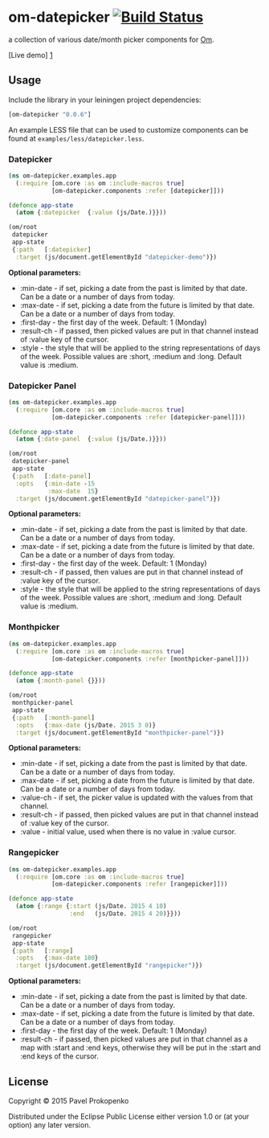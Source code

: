 # om-datepicker [![Build Status](https://travis-ci.org/propan/om-datepicker.svg)](https://travis-ci.org/propan/om-datepicker)

a collection of various date/month picker components for [Om][0].

[Live demo] [1]

## Usage

Include the library in your leiningen project dependencies:

```clojure
[om-datepicker "0.0.6"]
```

An example LESS file that can be used to customize components can be found at `examples/less/datepicker.less`.

### Datepicker

```clojure
(ns om-datepicker.examples.app
  (:require [om.core :as om :include-macros true]
            [om-datepicker.components :refer [datepicker]]))

(defonce app-state
  (atom {:datepicker  {:value (js/Date.)}}))

(om/root
 datepicker
 app-state
 {:path   [:datepicker]
  :target (js/document.getElementById "datepicker-demo")})
```

**Optional parameters:**

* :min-date    - if set, picking a date from the past is limited by that date. Can be a date or a number of days from today.
* :max-date    - if set, picking a date from the future is limited by that date. Can be a date or a number of days from today.
* :first-day   - the first day of the week. Default: 1 (Monday)
* :result-ch   - if passed, then picked values are put in that channel instead of :value key of the cursor.
* :style       - the style that will be applied to the string representations of days of the week. Possible values are :short, :medium and :long. Default value is :medium.

### Datepicker Panel

```clojure
(ns om-datepicker.examples.app
  (:require [om.core :as om :include-macros true]
            [om-datepicker.components :refer [datepicker-panel]]))

(defonce app-state
  (atom {:date-panel  {:value (js/Date.)}}))

(om/root
 datepicker-panel
 app-state
 {:path   [:date-panel]
  :opts   {:min-date -15
           :max-date  15}
  :target (js/document.getElementById "datepicker-panel")})
```

**Optional parameters:**

* :min-date    - if set, picking a date from the past is limited by that date. Can be a date or a number of days from today.
* :max-date    - if set, picking a date from the future is limited by that date. Can be a date or a number of days from today.
* :first-day   - the first day of the week. Default: 1 (Monday)
* :result-ch   - if passed, then values are put in that channel instead of :value key of the cursor.
* :style       - the style that will be applied to the string representations of days of the week. Possible values are :short, :medium and :long. Default value is :medium.

### Monthpicker

```clojure
(ns om-datepicker.examples.app
  (:require [om.core :as om :include-macros true]
            [om-datepicker.components :refer [monthpicker-panel]]))

(defonce app-state
  (atom {:month-panel {}}))

(om/root
 monthpicker-panel
 app-state
 {:path   [:month-panel]
  :opts   {:max-date (js/Date. 2015 3 0)}
  :target (js/document.getElementById "monthpicker-panel")})
```

**Optional parameters:**

* :min-date    - if set, picking a date from the past is limited by that date. Can be a date or a number of days from today.
* :max-date    - if set, picking a date from the future is limited by that date. Can be a date or a number of days from today.
* :value-ch    - if set, the picker value is updated with the values from that channel.
* :result-ch   - if passed, then picked values are put in that channel instead of :value key of the cursor.
* :value       - initial value, used when there is no value in :value cursor.

### Rangepicker

```clojure
(ns om-datepicker.examples.app
  (:require [om.core :as om :include-macros true]
            [om-datepicker.components :refer [rangepicker]]))

(defonce app-state
  (atom {:range {:start (js/Date. 2015 4 10)
                 :end   (js/Date. 2015 4 20)}}))

(om/root
 rangepicker
 app-state
 {:path   [:range]
  :opts   {:max-date 180}
  :target (js/document.getElementById "rangepicker")})
```

**Optional parameters:**

* :min-date    - if set, picking a date from the past is limited by that date. Can be a date or a number of days from today.
* :max-date    - if set, picking a date from the future is limited by that date. Can be a date or a number of days from today.
* :first-day   - the first day of the week. Default: 1 (Monday)
* :result-ch   - if passed, then picked values are put in that channel as a map with :start and :end keys, otherwise they will
be put in the :start and :end keys of the cursor.

## License

Copyright © 2015 Pavel Prokopenko

Distributed under the Eclipse Public License either version 1.0 or (at
your option) any later version.

[0]: http://github.com/swannodette/om
[1]: http://propan.github.io/om-datepicker/

